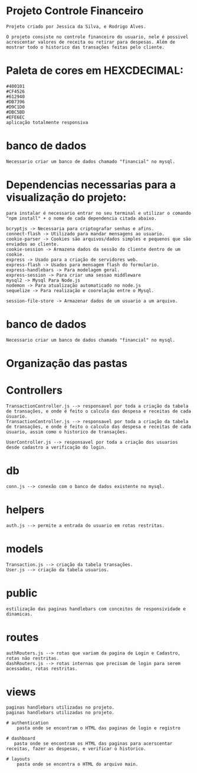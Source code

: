 # Projeto Controle Financeiro
    Projeto criado por Jessica da Silva, e Rodrigo Alves.

    O projeto consiste no controle financeiro do usuario, nele é possivel acrescentar valores de receita ou retirar para despesas. Além de mostrar todo o historico das transações feitas pelo cliente.

# Paleta de cores em HEXCDECIMAL:
    #400101
    #CF4526
    #612940
    #DB7396
    #D9C1D0
    #DBC5BD
    #EFE6EC
    aplicação totalmente responsiva

# banco de dados
    Necessario criar um banco de dados chamado "financial" no mysql.


# Dependencias necessarias para a visualização do projeto:

    para instalar é necessario entrar no seu terminal e utilizar o comando "npm install" + o nome de cada dependencia citada abaixo.

    bcryptjs -> Necessaria para criptografar senhas e afins.
    connect-flash -> Utilizado para mandar mensagens ao usuario.
    cookie-parser -> Cookies são arquivos/dados simples e pequenos que são enviados ao cliente.
    cookie-session -> Armazena dados da sessão do cliente dentro de um cookie.
    express -> Usado para a criação de servidores web.
    express-flash -> Usados para mensagem flash do formulario.
    express-handlebars -> Para modelagem geral.
    express-session -> Para criar uma sessao middleware
    mysql2 -> Mysql Para Node.js
    nodemon -> Para atualização automaticado no node.js
    sequelize -> Para realização e coorelação entre o Mysql.

    session-file-store -> Armazenar dados de um usuario a um arquivo.

# banco de dados
    Necessario criar um banco de dados chamado "financial" no mysql.

# Organização das pastas

# Controllers
    TransactionController.js --> responsavel por toda a criação da tabela de transações, e onde é feito o calculo das despesa e receitas de cada úsuario.
    TransactionController.js --> responsavel por toda a criação da tabela de transações, e onde é feito o calculo das despesa e receitas de cada úsuario, assim como o historico de transações.

    UserController.js --> responsavel por toda a criação dos usuarios desde cadastro a verificação do login.

# db
    conn.js --> conexão com o banco de dados existente no mysql.
# helpers
    auth.js --> permite a entrada do usuario em rotas restritas.
# models
    Transaction.js --> criação da tabela transações.
    User.js --> criação da tabela usuarios.
# public
    estilização das paginas handlebars com conceitos de responsividade e dinamicas.
# routes
    authRouters.js --> rotas que variam da pagina de Login e Cadastro, rotas não restritas.
    dashRouters.js --> rotas internas que precisam de login para serem acessadas, rotas restritas.

# views
    paginas handlebars utilizadas no projeto.
    paginas handlebars utilizadas no projeto.

    # authentication
        pasta onde se encontram o HTML das paginas de login e registro

    # dashboard
       pasta onde se encontram os HTML das paginas para acerscentar receitas, fazer as despesas, e verificar o historico. 

    # layouts
        pasta onde se encontra o HTML do arquivo main.

